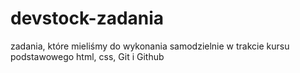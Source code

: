 # devstock-zadania
zadania, które mieliśmy do wykonania samodzielnie w trakcie kursu podstawowego html, css, Git i Github 
